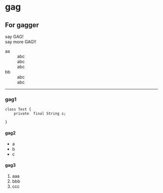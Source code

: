 gag
=========

## For gagger

say GAG!  
say more GAG!!

<dl>
<dt>aa</dt>
<dd>abc</dd>
<dd>abc</dd>
<dd>abc</dd>
<dt>bb</dt>
<dd>abc</dd>
<dd>abc</dd>
</dl>


----------

### gag1
	class Test {
		private  final String s;
		
	}


#### gag2
- a
- b
- c


#### gag3
1. aaa
2. bbb
3. ccc


